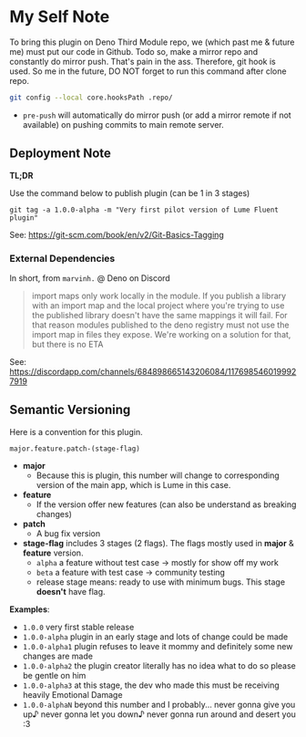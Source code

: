 # My Self Note

To bring this plugin on Deno Third Module repo, we (which past me & future me) must put our code in
Github. Todo so, make a mirror repo and constantly do mirror push. That's pain in the ass.
Therefore, git hook is used. So me in the future, DO NOT forget to run this command after clone
repo.

```sh
git config --local core.hooksPath .repo/
```

- `pre-push` will automatically do mirror push (or add a mirror remote if not available) on pushing
  commits to main remote server.

## Deployment Note

**TL;DR**

Use the command below to publish plugin (can be 1 in 3 stages)

```shell
git tag -a 1.0.0-alpha -m "Very first pilot version of Lume Fluent plugin"
```

See: https://git-scm.com/book/en/v2/Git-Basics-Tagging

### External Dependencies

In short, from `marvinh.` @ Deno on Discord

> import maps only work locally in the module. If you publish a library with an import map and the
> local project where you're trying to use the published library doesn't have the same mappings it
> will fail. For that reason modules published to the deno registry must not use the import map in
> files they expose. We're working on a solution for that, but there is no ETA

See: https://discordapp.com/channels/684898665143206084/1176985460199927919

## Semantic Versioning

Here is a convention for this plugin.

```
major.feature.patch-(stage-flag)
```

- **major**
  - Because this is plugin, this number will change to corresponding version of the main app, which
    is Lume in this case.
- **feature**
  - If the version offer new features (can also be understand as breaking changes)
- **patch**
  - A bug fix version
- **stage-flag** includes 3 stages (2 flags). The flags mostly used in **major** & **feature**
  version.
  - `alpha` a feature without test case → mostly for show off my work
  - `beta` a feature with test case → community testing
  - release stage means: ready to use with minimum bugs. This stage **doesn't** have flag.

**Examples**:

- `1.0.0` very first stable release
- `1.0.0-alpha` plugin in an early stage and lots of change could be made
- `1.0.0-alpha1` plugin refuses to leave it mommy and definitely some new changes are made
- `1.0.0-alpha2` the plugin creator literally has no idea what to do so please be gentle on him
- `1.0.0-alpha3` at this stage, the dev who made this must be receiving heavily Emotional Damage
- `1.0.0-alphaN` beyond this number and I probably... never gonna give you up♪ never gonna let you
  down♪ never gonna run around and desert you :3
